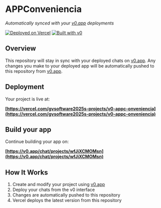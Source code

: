 # APPConveniencia 

*Automatically synced with your [v0.app](https://v0.app) deployments*

[![Deployed on Vercel](https://img.shields.io/badge/Deployed%20on-Vercel-black?style=for-the-badge&logo=vercel)](https://vercel.com/gvsoftware2025s-projects/v0-appc-onveniencia)
[![Built with v0](https://img.shields.io/badge/Built%20with-v0.app-black?style=for-the-badge)](https://v0.app/chat/projects/wfJiXCMOMsn)

## Overview

This repository will stay in sync with your deployed chats on [v0.app](https://v0.app).
Any changes you make to your deployed app will be automatically pushed to this repository from [v0.app](https://v0.app).

## Deployment

Your project is live at:

**[https://vercel.com/gvsoftware2025s-projects/v0-appc-onveniencia](https://vercel.com/gvsoftware2025s-projects/v0-appc-onveniencia)**

## Build your app

Continue building your app on:

**[https://v0.app/chat/projects/wfJiXCMOMsn](https://v0.app/chat/projects/wfJiXCMOMsn)**

## How It Works

1. Create and modify your project using [v0.app](https://v0.app)
2. Deploy your chats from the v0 interface
3. Changes are automatically pushed to this repository
4. Vercel deploys the latest version from this repository
